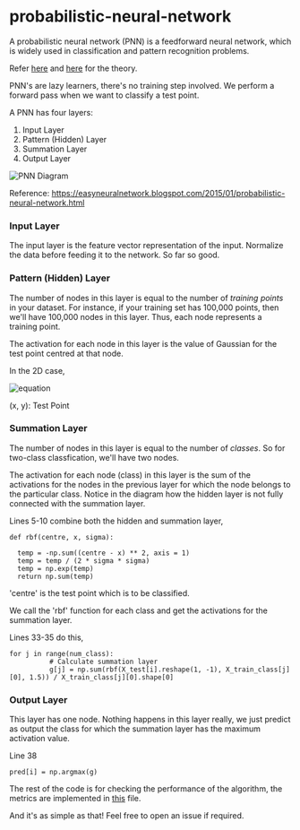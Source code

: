 # probabilistic-neural-network

A probabilistic neural network (PNN) is a feedforward neural network, which is widely used in classification and pattern recognition problems.

Refer [here](https://en.wikipedia.org/wiki/Probabilistic_neural_network) and [here](http://www.personal.reading.ac.uk/~sis01xh/teaching/CY2D2/Pattern3.pdf) for the theory. 

PNN's are lazy learners, there's no training step involved. We perform a forward pass when we want to classify a test point.

A PNN has four layers:
1. Input Layer
2. Pattern (Hidden) Layer
3. Summation Layer
4. Output Layer

![PNN Diagram](https://raw.githubusercontent.com/vdevmcitylp/probabilistic-neural-network/master/pnn.JPG "PNN Diagram")

Reference: https://easyneuralnetwork.blogspot.com/2015/01/probabilistic-neural-network.html

### Input Layer

The input layer is the feature vector representation of the input. Normalize the data before feeding it to the network.
So far so good.

### Pattern (Hidden) Layer

The number of nodes in this layer is equal to the number of *training points* in your dataset. For instance, if your training set has 100,000 points, then we'll have 100,000 nodes in this layer. Thus, each node represents a training point.

The activation for each node in this layer is the value of Gaussian for the test point centred at that node.

In the 2D case, 

![equation](https://raw.githubusercontent.com/vdevmcitylp/probabilistic-neural-network/master/CodeCogsEqn.gif)

(x, y): Test Point

### Summation Layer

The number of nodes in this layer is equal to the number of *classes*. So for two-class classfication, we'll have two nodes.

The activation for each node (class) in this layer is the sum of the activations for the nodes in the previous layer for which the node belongs to the particular class. Notice in the diagram how the hidden layer is not fully connected with the summation layer.

Lines 5-10 combine both the hidden and summation layer,

    def rbf(centre, x, sigma):
    
      temp = -np.sum((centre - x) ** 2, axis = 1)
      temp = temp / (2 * sigma * sigma)
      temp = np.exp(temp)
      return np.sum(temp)

'centre' is the test point which is to be classified.

We call the 'rbf' function for each class and get the activations for the summation layer. 

Lines 33-35 do this,

    for j in range(num_class):
			  # Calculate summation layer
			  g[j] = np.sum(rbf(X_test[i].reshape(1, -1), X_train_class[j][0], 1.5)) / X_train_class[j][0].shape[0]
      
### Output Layer

This layer has one node. Nothing happens in this layer really, we just predict as output the class for which the summation layer has the maximum activation value.

Line 38

    pred[i] = np.argmax(g)
    
The rest of the code is for checking the performance of the algorithm, the metrics are implemented in [this](https://github.com/vdevmcitylp/probabilistic-neural-network/blob/master/performance_metrics.py) file.

And it's as simple as that! Feel free to open an issue if required.
